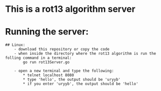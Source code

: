 # This is a rot13 algorithm server

# Running the server:
	## Linux:
		- download this repository or copy the code
		- when inside the directory where the rot13 algorithm is run the folling command in a terminal:
			go run rot13Server.go
		
		- open a new terminal and type the following:
			* telnet localhost 8080
			* type 'hello', the output should be 'uryyb'
			* if you enter 'uryyb', the output should be 'hello'
